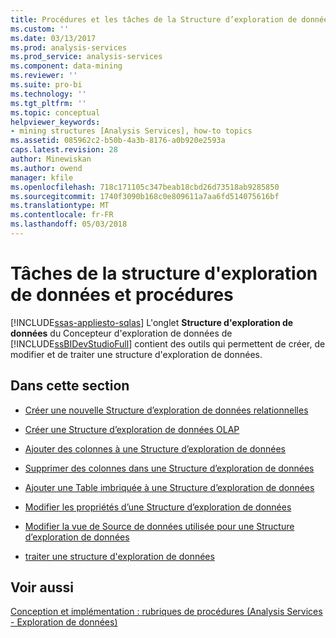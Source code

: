 ```yaml
---
title: Procédures et les tâches de la Structure d’exploration de données | Documents Microsoft
ms.custom: ''
ms.date: 03/13/2017
ms.prod: analysis-services
ms.prod_service: analysis-services
ms.component: data-mining
ms.reviewer: ''
ms.suite: pro-bi
ms.technology: ''
ms.tgt_pltfrm: ''
ms.topic: conceptual
helpviewer_keywords:
- mining structures [Analysis Services], how-to topics
ms.assetid: 085962c2-b50b-4a3b-8176-a0b920e2593a
caps.latest.revision: 28
author: Minewiskan
ms.author: owend
manager: kfile
ms.openlocfilehash: 718c171105c347beab18cbd26d73518ab9285850
ms.sourcegitcommit: 1740f3090b168c0e809611a7aa6fd514075616bf
ms.translationtype: MT
ms.contentlocale: fr-FR
ms.lasthandoff: 05/03/2018
---
```

# <a name="mining-structure-tasks-and-how-tos"></a>Tâches de la structure d'exploration de données et procédures
[!INCLUDE[ssas-appliesto-sqlas](../../includes/ssas-appliesto-sqlas.md)]
  L'onglet **Structure d'exploration de données** du Concepteur d'exploration de données de [!INCLUDE[ssBIDevStudioFull](../../includes/ssbidevstudiofull-md.md)] contient des outils qui permettent de créer, de modifier et de traiter une structure d'exploration de données.  
  
## <a name="in-this-section"></a>Dans cette section  
  
-   [Créer une nouvelle Structure d’exploration de données relationnelles](../../analysis-services/data-mining/create-a-new-relational-mining-structure.md)  
  
-   [Créer une Structure d’exploration de données OLAP](../../analysis-services/data-mining/create-a-new-olap-mining-structure.md)  
  
-   [Ajouter des colonnes à une Structure d’exploration de données](../../analysis-services/data-mining/add-columns-to-a-mining-structure.md)  
  
-   [Supprimer des colonnes dans une Structure d’exploration de données](../../analysis-services/data-mining/remove-columns-from-a-mining-structure.md)  
  
-   [Ajouter une Table imbriquée à une Structure d’exploration de données](../../analysis-services/data-mining/add-a-nested-table-to-a-mining-structure.md)  
  
-   [Modifier les propriétés d’une Structure d’exploration de données](../../analysis-services/data-mining/change-the-properties-of-a-mining-structure.md)  
  
-   [Modifier la vue de Source de données utilisée pour une Structure d’exploration de données](../../analysis-services/data-mining/edit-the-data-source-view-used-for-a-mining-structure.md)  
  
-   [traiter une structure d'exploration de données](../../analysis-services/data-mining/process-a-mining-structure.md)  
  
  
## <a name="see-also"></a>Voir aussi  
 [Conception et implémentation : rubriques de procédures (Analysis Services - Exploration de données)](https://msdn.microsoft.com/library/bb522452.aspx)  
  
  
